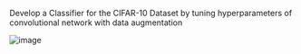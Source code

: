 Develop a Classifier for the CIFAR-10 Dataset by tuning hyperparameters of convolutional network with data augmentation

![image](https://user-images.githubusercontent.com/81671425/125600736-18dc8777-c875-4f6b-9d02-9cd799f2bd30.png)
